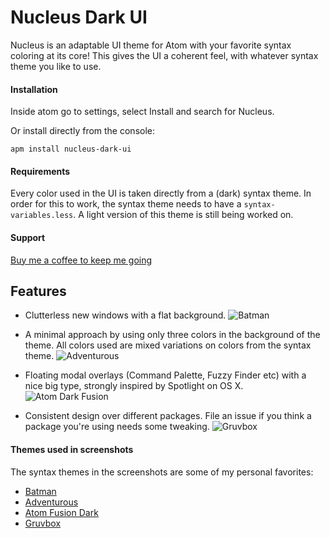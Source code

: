 # Nucleus Dark UI

Nucleus is an adaptable UI theme for Atom with your favorite syntax coloring at its core! This gives the UI a coherent feel, with whatever syntax theme you like to use.

#### Installation
Inside atom go to settings, select Install and search for Nucleus.

Or install directly from the console:

`apm install nucleus-dark-ui`

#### Requirements
Every color used in the UI is taken directly from a (dark) syntax theme. In order for this to work, the syntax theme needs to have a `syntax-variables.less`. A light version of this theme is still being worked on.

#### Support
[Buy me a coffee to keep me going](https://www.paypal.com/cgi-bin/webscr?cmd=_s-xclick&hosted_button_id=YW2GB7ABTVCVA)

## Features
- Clutterless new windows with a flat background.
![Batman](http://i.imgur.com/UwUUFjn.png)

- A minimal approach by using only three colors in the background of the theme. All colors used are mixed variations on colors from the syntax theme.
![Adventurous](http://i.imgur.com/W7hTSoL.png)

- Floating modal overlays (Command Palette, Fuzzy Finder etc) with a nice big type, strongly inspired by Spotlight on OS X.
![Atom Dark Fusion](http://i.imgur.com/HHlJWon.png)

- Consistent design over different packages. File an issue if you think a package you're using needs some tweaking.
![Gruvbox](http://i.imgur.com/YFQE5zY.png)

#### Themes used in screenshots
The syntax themes in the screenshots are some of my personal favorites:
- [Batman](https://atom.io/themes/batman-syntax)
- [Adventurous](https://atom.io/themes/adventurous-syntax)
- [Atom Fusion Dark](https://atom.io/themes/atom-dark-fusion-syntax)
- [Gruvbox](https://atom.io/themes/gruvbox)
